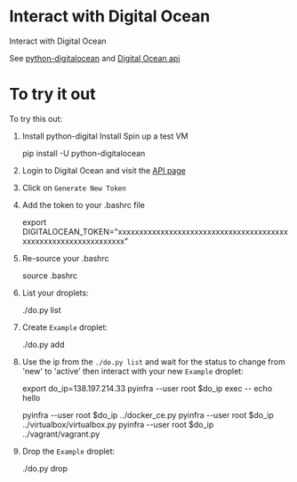 # Interact with Digital Ocean
Interact with Digital Ocean

See [python-digitalocean](https://github.com/koalalorenzo/python-digitalocean) and 
[Digital Ocean api](https://developers.digitalocean.com/documentation/v2/)

# To try it out

To try this out:

1. Install python-digital Install Spin up a test VM

    pip install -U python-digitalocean

2. Login to Digital Ocean and visit the [API page](https://cloud.digitalocean.com/account/api/tokens)

3. Click on `Generate New Token`

4. Add the token to your .bashrc file

   export DIGITALOCEAN_TOKEN="xxxxxxxxxxxxxxxxxxxxxxxxxxxxxxxxxxxxxxxxxxxxxxxxxxxxxxxxxxxxxxxx"

5. Re-source your .bashrc

   source .bashrc

6. List your droplets:

    ./do.py list

7. Create `Example` droplet:

    ./do.py add

8.  Use the ip from the `./do.py list` and wait for the status to change from 'new' to 'active'
   then interact with your new `Example` droplet:

    export do_ip=138.197.214.33
    pyinfra --user root $do_ip exec -- echo hello

    pyinfra --user root $do_ip ../docker_ce.py
    pyinfra --user root $do_ip ../virtualbox/virtualbox.py
    pyinfra --user root $do_ip ../vagrant/vagrant.py

9. Drop the `Example` droplet:

    ./do.py drop
